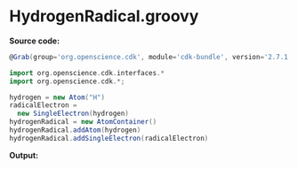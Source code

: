 # HydrogenRadical.groovy
**Source code:**
```groovy
@Grab(group='org.openscience.cdk', module='cdk-bundle', version='2.7.1')

import org.openscience.cdk.interfaces.*
import org.openscience.cdk.*;

hydrogen = new Atom("H")
radicalElectron =
  new SingleElectron(hydrogen)
hydrogenRadical = new AtomContainer()
hydrogenRadical.addAtom(hydrogen)
hydrogenRadical.addSingleElectron(radicalElectron)
```
**Output:**
```plain
```
